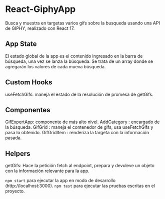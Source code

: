# React-GiphyApp

Busca y muestra en targetas varios gifs sobre la busqueda usando una API de GIPHY, realizado con React 17.

## App State

El estado global de la app es el contenido ingresado en la barra de búsqueda, una vez se lanza la búsqueda. Se trata de un array donde se agregarán los valores de cada mueva búsqueda.

## Custom Hooks

useFetchGifs: maneja el estado de la resolución de promesa de getGifs.

## Componentes

GifExpertApp: componente de más alto nivel.
AddCategory : encargado de la búsqueda.
GifGrid     : maneja el contenedor de gifs, usa useFetchGifs y pasa lo obtenido.
GifGridItem : renderiza la targeta con la información pasada.

## Helpers

getGifs: Hace la petición fetch al endpoint, prepara y devuleve un objeto con la información relevante para la app.

`npm start` para ejecutar la app en modo de desarrollo (http://localhost:3000).
`npm test`  para ejecutar las pruebas escritas en el proyecto.

